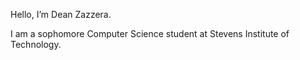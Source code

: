 Hello, I’m Dean Zazzera.

I am a sophomore Computer Science student at Stevens Institute of Technology.
